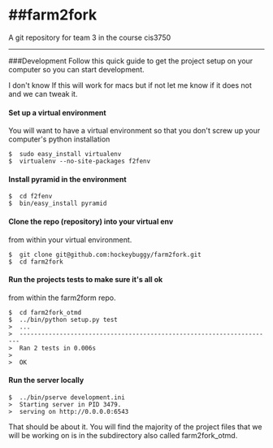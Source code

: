 ##farm2fork
=========

A git repository for team 3 in the course cis3750

----

###Development
Follow this quick guide to get the project setup on your computer so you can start development.

I don't know If this will work for macs but if not let me know if it does not and we can tweak it. 

#### Set up a virtual environment

You will want to have a virtual environment so that you don't screw up your
computer's python installation

    $  sudo easy_install virtualenv
    $  virtualenv --no-site-packages f2fenv

#### Install pyramid in the environment

    $  cd f2fenv
    $  bin/easy_install pyramid

#### Clone the repo (repository) into your virtual env 

from within your virtual environment.

    $  git clone git@github.com:hockeybuggy/farm2fork.git
    $  cd farm2fork

#### Run the projects tests to make sure it's all ok

from within the farm2form repo.

    $  cd farm2fork_otmd
    $  ../bin/python setup.py test
    >  ...
    >  ----------------------------------------------------------------------
    >  Ran 2 tests in 0.006s
    >  
    >  OK

#### Run the server locally

    $  ../bin/pserve development.ini
    >  Starting server in PID 3479.
    >  serving on http://0.0.0.0:6543

That should be about it. You will find the majority of the project files that we will be working on is
in the subdirectory also called farm2fork_otmd.

